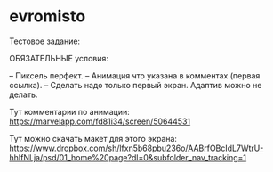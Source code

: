 # evromisto

Тестовое задание:

ОБЯЗАТЕЛЬНЫЕ условия:

– Пиксель перфект.
– Анимация что указана в комментах (первая ссылка).
– Сделать надо только первый экран. Адаптив можно не делать.

Тут комментарии по анимации: 
https://marvelapp.com/fd81i34/screen/50644531

Тут можно скачать макет для этого экрана:
https://www.dropbox.com/sh/lfxn5b68pbu236o/AABrfOBcIdL7WtrU-hhIfNLja/psd/01_home%20page?dl=0&subfolder_nav_tracking=1
